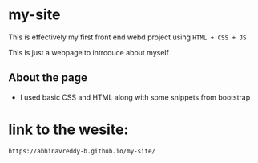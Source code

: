 # my-site

This is effectively my first front end webd project using ```HTML + CSS + JS```

This is just a webpage to introduce about myself

## About the page
* I used basic CSS and HTML along with some snippets from bootstrap


# link to the wesite:
```
https://abhinavreddy-b.github.io/my-site/
```